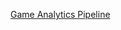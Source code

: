 [Game Analytics Pipeline](https://aws.amazon.com/solutions/implementations/game-analytics-pipeline/?did=sl_card&trk=sl_card)

